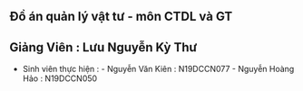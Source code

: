 ## Đồ án quản lý vật tư - môn CTDL và GT
## Giảng Viên : Lưu Nguyễn Kỳ Thư
- Sinh viên thực hiện : - Nguyễn Văn Kiên  : N19DCCN077
                        - Nguyễn Hoàng Hảo : N19DCCN050

